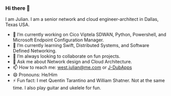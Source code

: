 ### Hi there 👋

<!--
**J-DubApps/J-DubApps** is a ✨ _special_ ✨ repository because its `README.md` (this file) appears on your GitHub profile.
-->

I am Julian. I am a senior network and cloud engineer-architect in Dallas, Texas USA.

- 🔭 I’m currently working on Cico Viptela SDWAN, Python, Powershell, and Microsoft Endpoint Configuration Manager.
- 🌱 I’m currently learning Swift, Distributed Systems, and Software Defined Networking.
- 👯 I’m always looking to collaborate on fun projects.
- 💬 Ask me about Network design and Cloud Architecture.
- 📫 How to reach me: west.julian@me.com or [J-DubApps](twitter.com/julian_west)
- 😄 Pronouns: He/Him
- ⚡ Fun fact: I met Quentin Tarantino and William Shatner.  Not at the same time.  I also play guitar and ukelele for fun.

